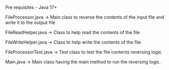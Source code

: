 Pre requisites - Java 17+

FileProcessor.java -> Main class to reverse the contents of the input file and write it to the output file 

FileReadHelper.java -> Class to help read the contents of the file

FileWriteHelper.java -> Class to help write the contents of the file

FileProcessorTest.java -> Test class to test the file contents reversing logic

Main.java -> Main class having the main method to run the reversing logic.
